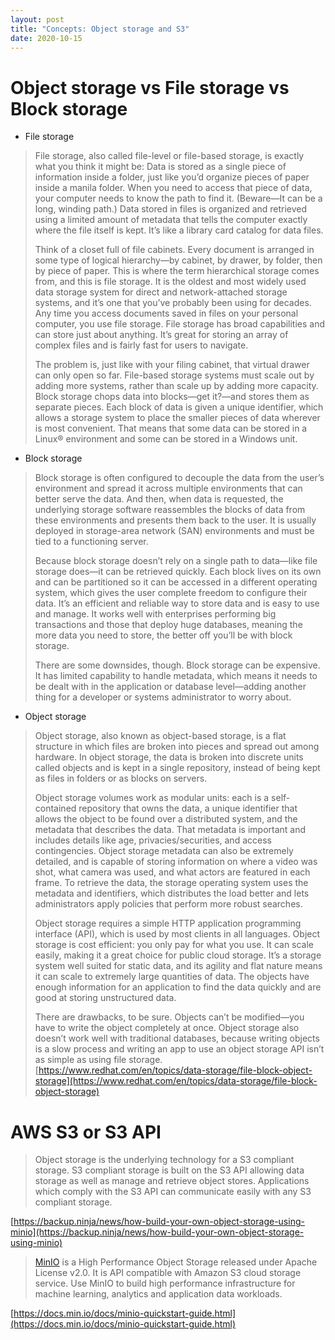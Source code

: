 ```yaml
---
layout: post
title: "Concepts: Object storage and S3"
date: 2020-10-15
---
```


# Object storage vs File storage vs Block storage
* File storage
> File storage, also called file-level or file-based storage, is exactly what you think it might be: Data is stored as a single piece of information inside a folder, just like you’d organize pieces of paper inside a manila folder. When you need to access that piece of data, your computer needs to know the path to find it. (Beware—It can be a long, winding path.) Data stored in files is organized and retrieved using a limited amount of metadata that tells the computer exactly where the file itself is kept. It’s like a library card catalog for data files.
> 
> Think of a closet full of file cabinets. Every document is arranged in some type of logical hierarchy—by cabinet, by drawer, by folder, then by piece of paper. This is where the term hierarchical storage comes from, and this is file storage. It is the oldest and most widely used data storage system for direct and network-attached storage systems, and it’s one that you’ve probably been using for decades. Any time you access documents saved in files on your personal computer, you use file storage. File storage has broad capabilities and can store just about anything. It’s great for storing an array of complex files and is fairly fast for users to navigate.
> 
> The problem is, just like with your filing cabinet, that virtual drawer can only open so far. File-based storage systems must scale out by adding more systems, rather than scale up by adding more capacity.
Block storage chops data into blocks—get it?—and stores them as separate pieces. Each block of data is given a unique identifier, which allows a storage system to place the smaller pieces of data wherever is most convenient. That means that some data can be stored in a Linux® environment and some can be stored in a Windows unit.
* Block storage
> Block storage is often configured to decouple the data from the user’s environment and spread it across multiple environments that can better serve the data. And then, when data is requested, the underlying storage software reassembles the blocks of data from these environments and presents them back to the user. It is usually deployed in storage-area network (SAN) environments and must be tied to a functioning server.
> 
> Because block storage doesn’t rely on a single path to data—like file storage does—it can be retrieved quickly. Each block lives on its own and can be partitioned so it can be accessed in a different operating system, which gives the user complete freedom to configure their data. It’s an efficient and reliable way to store data and is easy to use and manage. It works well with enterprises performing big transactions and those that deploy huge databases, meaning the more data you need to store, the better off you’ll be with block storage.
> 
> There are some downsides, though. Block storage can be expensive. It has limited capability to handle metadata, which means it needs to be dealt with in the application or database level—adding another thing for a developer or systems administrator to worry about.
* Object storage
> Object storage, also known as object-based storage, is a flat structure in which files are broken into pieces and spread out among hardware. In object storage, the data is broken into discrete units called objects and is kept in a single repository, instead of being kept as files in folders or as blocks on servers.
> 
> Object storage volumes work as modular units: each is a self-contained repository that owns the data, a unique identifier that allows the object to be found over a distributed system, and the metadata that describes the data. That metadata is important and includes details like age, privacies/securities, and access contingencies. Object storage metadata can also be extremely detailed, and is capable of storing information on where a video was shot, what camera was used, and what actors are featured in each frame. To retrieve the data, the storage operating system uses the metadata and identifiers, which distributes the load better and lets administrators apply policies that perform more robust searches.
> 
> Object storage requires a simple HTTP application programming interface (API), which is used by most clients in all languages. Object storage is cost efficient: you only pay for what you use. It can scale easily, making it a great choice for public cloud storage. It’s a storage system well suited for static data, and its agility and flat nature means it can scale to extremely large quantities of data. The objects have enough information for an application to find the data quickly and are good at storing unstructured data.
> 
> There are drawbacks, to be sure. Objects can’t be modified—you have to write the object completely at once. Object storage also doesn’t work well with traditional databases, because writing objects is a slow process and writing an app to use an object storage API isn’t as simple as using file storage.
[https://www.redhat.com/en/topics/data-storage/file-block-object-storage](https://www.redhat.com/en/topics/data-storage/file-block-object-storage)

# AWS S3 or S3 API

> Object storage is the underlying technology for a S3 compliant storage. S3 compliant storage is built on the S3 API allowing data storage as well as manage and retrieve object stores. Applications which comply with the S3 API can communicate easily with any S3 compliant storage. 

[https://backup.ninja/news/how-build-your-own-object-storage-using-minio](https://backup.ninja/news/how-build-your-own-object-storage-using-minio)

> [MinIO](https://docs.min.io/docs/minio-quickstart-guide.html) is a High Performance Object Storage released under Apache License v2.0. It is API compatible with Amazon S3 cloud storage service. Use MinIO to build high performance infrastructure for machine learning, analytics and application data workloads.

[https://docs.min.io/docs/minio-quickstart-guide.html](https://docs.min.io/docs/minio-quickstart-guide.html)